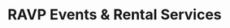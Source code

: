 ---
title: "RAVP Events & Rental Services"
url: /phoenix/ravp-events-und-rental-services/
shop: Mieten
---